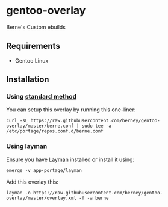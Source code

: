 # gentoo-overlay
Berne's Custom ebuilds


## Requirements

- Gentoo Linux

## Installation

### Using [standard method](https://wiki.gentoo.org/wiki//etc/portage/repos.conf)

You can setup this overlay by running this one-liner:

    curl -sL https://raw.githubusercontent.com/berney/gentoo-overlay/master/berne.conf | sudo tee -a /etc/portage/repos.conf.d/berne.conf
    

### Using layman

Ensure you have [Layman](http://layman.sourceforge.net/) installed or install it using:

    emerge -v app-portage/layman

Add this overlay this:

    layman -o https://raw.githubusercontent.com/berney/gentoo-overlay/master/overlay.xml -f -a berne
